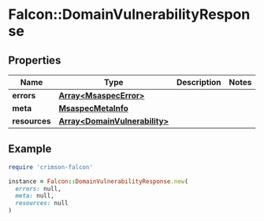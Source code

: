 # Falcon::DomainVulnerabilityResponse

## Properties

| Name | Type | Description | Notes |
| ---- | ---- | ----------- | ----- |
| **errors** | [**Array&lt;MsaspecError&gt;**](MsaspecError.md) |  |  |
| **meta** | [**MsaspecMetaInfo**](MsaspecMetaInfo.md) |  |  |
| **resources** | [**Array&lt;DomainVulnerability&gt;**](DomainVulnerability.md) |  |  |

## Example

```ruby
require 'crimson-falcon'

instance = Falcon::DomainVulnerabilityResponse.new(
  errors: null,
  meta: null,
  resources: null
)
```


